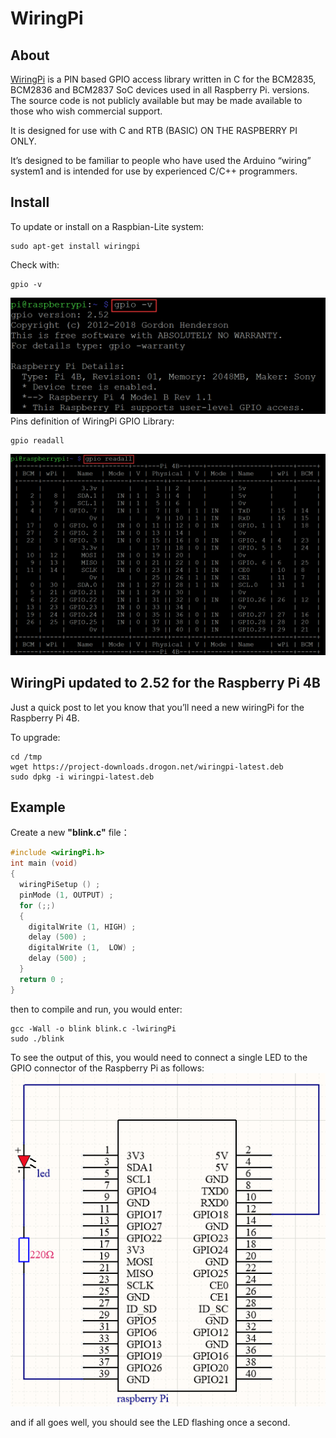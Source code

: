 # WiringPi

## About
[WiringPi](http://wiringpi.com/) is a PIN based GPIO access library written in C for the BCM2835, BCM2836 and BCM2837 SoC devices used in all Raspberry Pi. versions. The source code is not publicly available but may be made available to those who wish commercial support.  

It is designed for use with C and RTB (BASIC) ON THE RASPBERRY PI ONLY.  

It’s designed to be familiar to people who have used the Arduino “wiring” system1 and is intended for use by experienced C/C++ programmers.  

## Install  
To update or install on a Raspbian-Lite system:  
```terminal
sudo apt-get install wiringpi
```

Check with:
```terminal
gpio -v
```
![Img](../../_static/raspberry/wiringpi/1img.png)  
Pins definition of WiringPi GPIO Library:  

```terminal
gpio readall
```
![Img](../../_static/raspberry/wiringpi/2img.png)  

## WiringPi updated to 2.52 for the Raspberry Pi 4B
Just a quick post to let you know that you’ll need a new wiringPi for the Raspberry Pi 4B.  

To upgrade:  
```terminal
cd /tmp
wget https://project-downloads.drogon.net/wiringpi-latest.deb
sudo dpkg -i wiringpi-latest.deb
```

## Example
Create a new **"blink.c"** file：
```c
#include <wiringPi.h>
int main (void)
{
  wiringPiSetup () ;
  pinMode (1, OUTPUT) ;
  for (;;)
  {
    digitalWrite (1, HIGH) ; 
    delay (500) ;
    digitalWrite (1,  LOW) ; 
    delay (500) ;
  }
  return 0 ;
}
```
then to compile and run, you would enter:
```terminal
gcc -Wall -o blink blink.c -lwiringPi
sudo ./blink
```
To see the output of this, you would need to connect a single LED to the GPIO connector of the Raspberry Pi as follows:  
![Img](../../_static/raspberry/wiringpi/3img.png)

and if all goes well, you should see the LED flashing once a second.

